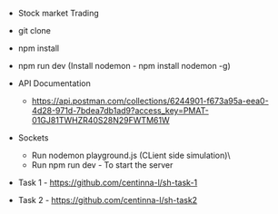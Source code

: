 - Stock market Trading
- git clone
- npm install
- npm run dev (Install nodemon - npm install nodemon -g)
- API Documentation

  - https://api.postman.com/collections/6244901-f673a95a-eea0-4d28-971d-7bdea7db1ad9?access_key=PMAT-01GJ81TWHZR40S28N29FWTM61W

- Sockets

  - Run nodemon playground.js (CLient side simulation)\
  - Run npm run dev - To start the server

- Task 1 - https://github.com/centinna-l/sh-task-1
- Task 2 - https://github.com/centinna-l/sh-task2
